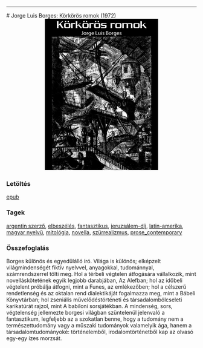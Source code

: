 <hr/>
# <a name="id_1207">Jorge Luis Borges: Körkörös romok (1972)</a>
<center><img src="https://github.com/BercziSandor/calibre_lib/raw/main/main/Jorge%20Luis%20Borges/Korkoros%20romok%20%281207%29/cover.jpg" alt="cover" width="300"/></center>

### Letöltés
[epub](https://github.com/BercziSandor/calibre_lib/raw/main/main/Jorge%20Luis%20Borges/Korkoros%20romok%20%281207%29/Korkoros%20romok%20-%20Jorge%20Luis%20Borges.epub)

### Tagek
[argentin szerző](https://github.com/berczisandor/calibre_lib/blob/main/main/_tags/argentin%20szerz%c5%91.md), [elbeszélés](https://github.com/berczisandor/calibre_lib/blob/main/main/_tags/elbesz%c3%a9l%c3%a9s.md), [fantasztikus](https://github.com/berczisandor/calibre_lib/blob/main/main/_tags/fantasztikus.md), [jeruzsálem-díj](https://github.com/berczisandor/calibre_lib/blob/main/main/_tags/jeruzs%c3%a1lem-d%c3%adj.md), [latin-amerika](https://github.com/berczisandor/calibre_lib/blob/main/main/_tags/latin-amerika.md), [magyar nyelvű](https://github.com/berczisandor/calibre_lib/blob/main/main/_tags/magyar%20nyelv%c5%b1.md), [mitológia](https://github.com/berczisandor/calibre_lib/blob/main/main/_tags/mitol%c3%b3gia.md), [novella](https://github.com/berczisandor/calibre_lib/blob/main/main/_tags/novella.md), [szürrealizmus](https://github.com/berczisandor/calibre_lib/blob/main/main/_tags/sz%c3%bcrrealizmus.md), [prose_contemporary](https://github.com/berczisandor/calibre_lib/blob/main/main/_tags/prose_contemporary.md)

### Összefoglalás
<div>
<p>Borges különös és egyedülálló író. Világa is különös; elképzelt világmindenségét fiktív nyelvvel, anyagokkal, tudománnyal, számrendszerrel tölti meg. Hol a térbeli végtelen átfogására vállalkozik, mint novelláskötetének egyik legjobb darabjában, Az Alefban; hol az időbeli végtelent próbálja átfogni, mint a Funes, az emlékezőben; hol a célszerű rendetlenség és az oktalan rend dialektikáját fogalmazza meg, mint a Bábeli Könyvtárban; hol zseniális művelődéstörténeti és társadalombölcseleti karikatúrát rajzol, mint A babiloni sorsjátékban. A mindenség, sors, végtelenség jellemezte borgesi világban szüntelenül jelenvaló a fantasztikum, legfeljebb az a szokatlan benne, hogy a tudomány nem a természettudomány vagy a műszaki tudományok valamelyik ága, hanem a társadalomtudományoké: történelemből, irodalomtörténetből kap az olvasó egy-egy ízes morzsát.</p></div>


